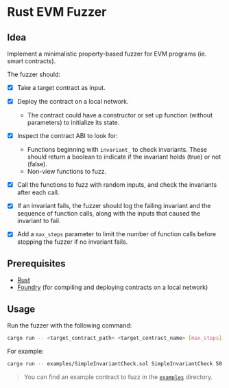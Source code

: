 # Rust EVM Fuzzer

## Idea

Implement a minimalistic property-based fuzzer for EVM programs (ie. smart contracts).

The fuzzer should:
- [X] Take a target contract as input.

- [X] Deploy the contract on a local network.
  - The contract could have a constructor or set up function (without parameters) to initialize its state.

- [X] Inspect the contract ABI to look for:
   - Functions beginning with `invariant_` to check invariants. These should return a boolean to indicate if the invariant holds (true) or not (false).
   - Non-view functions to fuzz.

- [X] Call the functions to fuzz with random inputs, and check the invariants after each call.

- [X] If an invariant fails, the fuzzer should log the failing invariant and the sequence of function calls, along with the inputs that caused the invariant to fail.

- [X] Add a `max_steps` parameter to limit the number of function calls before stopping the fuzzer if no invariant fails.

## Prerequisites

- [Rust](https://www.rust-lang.org/tools/install)
- [Foundry](https://book.getfoundry.sh/getting-started/installation) (for compiling and deploying contracts on a local network)

## Usage

Run the fuzzer with the following command:

```bash
cargo run -- <target_contract_path> <target_contract_name> [max_steps]
```

For example:

```bash
cargo run -- examples/SimpleInvariantCheck.sol SimpleInvariantCheck 50
```

> You can find an example contract to fuzz in the [`examples`](./examples/) directory.
